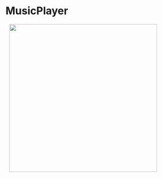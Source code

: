 # MusicPlayer
<img src="https://raw.githubusercontent.com/AugustToko/MusicPlayer/master/Screenshot/Screenshot_Weather_20180718-144738.png" width="400" align="left" hspace="10">
